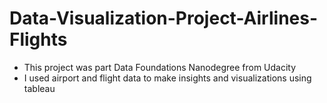# Data-Visualization-Project-Airlines-Flights
- This project was part Data Foundations Nanodegree from Udacity
- I used airport and flight data to make insights and visualizations using tableau
